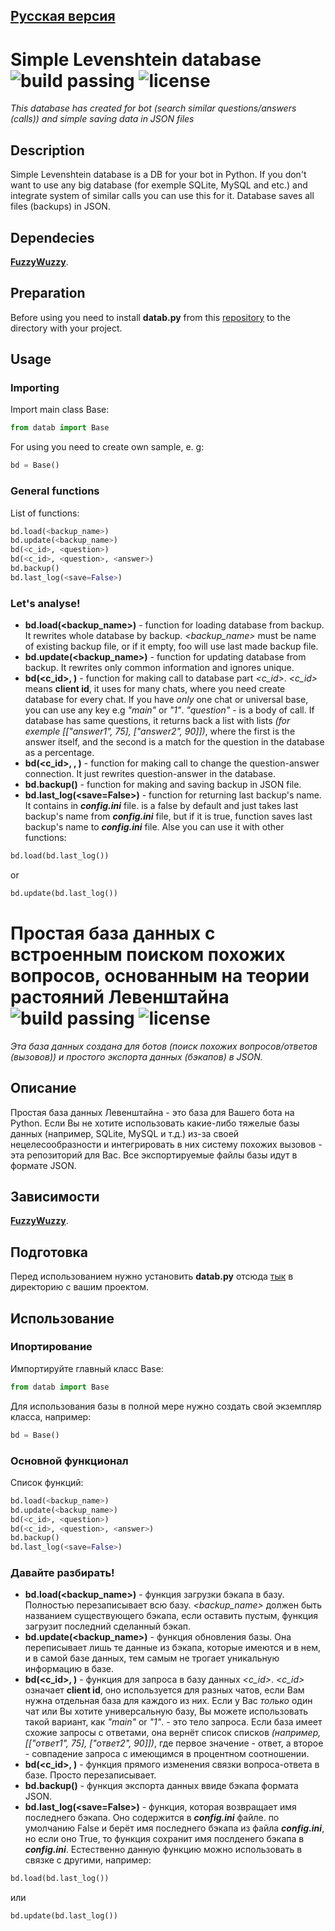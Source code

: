 ## [Русская версия](https://github.com/beautiful-white/simple-lev-database/README.md#простая-база-данных-с-встроенным-поиском-похожих-вопросов-основанным-на-теории-растояний-левенштайна---)

# Simple Levenshtein database <br> ![build passing](https://img.shields.io/badge/build-passing-brightgreen) ![license](https://img.shields.io/github/license/beautiful-white/simple-lev-database)
*This database has created for bot (search similar questions/answers (calls)) and simple saving data in JSON files*
## Description
Simple Levenshtein database is a DB for your bot in Python. If you don't want to use any big database (for exemple SQLite, MySQL and etc.) and integrate system of similar calls you can use this for it. Database saves all files (backups) in JSON.
## Dependecies
<b><a href="https://github.com/seatgeek/thefuzz">FuzzyWuzzy</a></b>.
## Preparation
Before using you need to install <b>datab.py</b> from this [repository](https://github.com/beautiful-white/simple-lev-database/releases) to the directory with your project.
## Usage
### Importing
Import main class Base:
```python
from datab import Base
```
For using you need to create own sample, e. g:
```python
bd = Base()
```
### General functions
List of functions:
```python
bd.load(<backup_name>)
bd.update(<backup_name>)
bd(<c_id>, <question>)
bd(<c_id>, <question>, <answer>)
bd.backup()
bd.last_log(<save=False>)
```
### Let's analyse!
- <b>bd.load(<backup_name>)</b> - function for loading database from backup. It rewrites whole database by backup. *<backup_name>* must be name of existing backup file, or if it empty, foo will use last made backup file.
- <b>bd.update(<backup_name>)</b> - function for updating database from backup. It rewrites only common information and ignores unique.
- <b>bd(<c_id>, <question>)</b> - function for making call to database part *<c_id>*. *<c_id>* means <b>client id</b>, it uses for many chats, where you need create database for every chat. If you have *only* one chat or universal base, you can use any key e.g *"main"* or *"1"*. *"question"* - is a body of call. If database has same questions, it returns back a list with lists *(for exemple [["answer1", 75], ["answer2", 90]])*, where the first is the answer itself, and the second is a match for the question in the database as a percentage.
- <b>bd(<c_id>, <question>, <answer>)</b> - function for making call to change the question-answer connection. It just rewrites question-answer in the database.
- <b>bd.backup()</b> - function for making and saving backup in JSON file.
- <b>bd.last_log(<save=False>)</b> - function for returning last backup's name. It contains in <b>*config.ini*</b> file. *<save>* is a false by default and just takes last backup's name from <b>*config.ini*</b> file, but if it is true, function saves last backup's name to <b>*config.ini*</b> file. Alse you can use it with other functions:
```python
bd.load(bd.last_log())
```
or 
```python
bd.update(bd.last_log())
```

# Простая база данных с встроенным поиском похожих вопросов, основанным на теории растояний Левенштайна <br> ![build passing](https://img.shields.io/badge/build-passing-brightgreen) ![license](https://img.shields.io/github/license/beautiful-white/simple-lev-database) 
*Эта база данных создана для ботов (поиск похожих вопросов/ответов (вызовов)) и простого экспорта данных (бэкапов) в JSON.*
## Описание
Простая база данных Левенштайна - это база для Вашего бота на Python. Если Вы не хотите использовать какие-либо тяжелые базы данных (например, SQLite, MySQL и т.д.) из-за своей нецелесообразности и интегрировать в них систему похожих вызовов - эта репозиторий для Вас. Все экспортируемые файлы базы идут в формате JSON.
## Зависимости
<b><a href="https://github.com/seatgeek/thefuzz">FuzzyWuzzy</a></b>.
## Подготовка
Перед использованием нужно установить <b>datab.py</b> отсюда [тык](https://github.com/beautiful-white/simple-lev-database/releases) в директорию с вашим проектом.
## Использование
### Ипортирование
Импортируйте главный класс Base:
```python
from datab import Base
```
Для использования базы в полной мере нужно создать свой экземпляр класса, например:
```python
bd = Base()
```
### Основной функционал
Список функций:
```python
bd.load(<backup_name>)
bd.update(<backup_name>)
bd(<c_id>, <question>)
bd(<c_id>, <question>, <answer>)
bd.backup()
bd.last_log(<save=False>)
```
### Давайте разбирать!
- <b>bd.load(<backup_name>)</b> - функция загрузки бэкапа в базу. Полностью перезаписывает всю базу. *<backup_name>* должен быть названием существующего бэкапа, если оставить пустым, функция загрузит последний сделанный бэкап.
- <b>bd.update(<backup_name>)</b> - функция обновления базы. Она переписывает лишь те данные из бэкапа, которые имеются и в нем, и в самой базе данных, тем самым не трогает уникальную информацию в базе.
- <b>bd(<c_id>, <question>)</b> - функция для запроса в базу данных *<c_id>*. *<c_id>* означает <b>client id</b>, оно используется для разных чатов, если Вам нужна отдельная база для каждого из них. Если у Вас *только* один чат или Вы хотите универсальную базу, Вы можете использовать такой вариант, как *"main"* or *"1"*. *<question>* - это тело запроса. Если база имеет схожие запросы с ответами, она вернёт список списков *(например, [["ответ1", 75], ["ответ2", 90]])*, где первое значение - ответ, а второе - совпадение запроса с имеющимся в процентном соотношении.
- <b>bd(<c_id>, <question>)</b> - функция прямого изменения связки вопроса-ответа в базе. Просто перезаписывает.
- <b>bd.backup()</b> - функция экспорта данных ввиде бэкапа формата JSON.
- <b>bd.last_log(<save=False>)</b> - функция, которая возвращает имя последнего бэкапа. Оно содержится в  <b>*config.ini*</b> файле. *<save>* по умолчанию False и берёт имя последнего бэкапа из файла <b>*config.ini*</b>, но если оно True, то функция сохранит имя послденего бэкапа в <b>*config.ini*</b>. Естественно данную функцию можно использовать в связке с другими, например:
```python
bd.load(bd.last_log())
```
или
```python
bd.update(bd.last_log())
```

